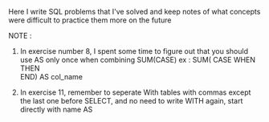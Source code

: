 Here I write SQL problems that I've solved and keep notes of what concepts were difficult to practice them more on the future

NOTE :
1) In exercise number 8, I spent some time to figure out that you should use AS only once when combining SUM(CASE)
   ex :  SUM( CASE
                  WHEN     THEN  
                  END) AS col_name
                 
2) In exercise 11, remember to seperate With tables with commas except the last one before SELECT, 
                  and no need to write WITH again, start directly with name AS
